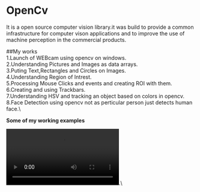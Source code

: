 # OpenCv
It is a open source computer vision library.it was build to provide a common infrastructure for computer vison applications and to improve the use of machine perception in the commercial products.

##My works\
1.Launch of WEBcam using opencv on windows.\
2.Understanding Pictures and Images as data arrays.\
3.Puting Text,Rectangles and Circles on Images.\
4.Understanding Region of Intrest.\
5.Processing Mouse Clicks and events and creating ROI with them.\
6.Creating and using Trackbars.\
7.Understanding HSV and tracking an object based on colors in opencv.\
8.Face Detection using opencv not as perticular person just detects human face.\





**Some of my working examples**

![tracking](https://github.com/Rakeshreddysr2401/OpenCv/blob/main/opencv/tracking%20of%20object.mp4).\

